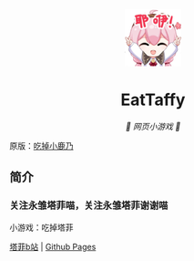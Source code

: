 <p align="center">
  <a href="https://xingye.me/game/eatkano"><img src="https://github.com/Lion-LiHaoyi/EatTaffy/blob/main/static/image/ClickBefore.png?raw=true" width="100" height="100" alt="EatTaffy"></a>
</p>
<div align="center">

# EatTaffy

_🦌 网页小游戏 🥛_

</div>

原版：[吃掉小鹿乃](https://github.com/arcxingye/EatKano)

## 简介
### 关注永雏塔菲喵，关注永雏塔菲谢谢喵

小游戏：吃掉塔菲

[塔菲b站](https://space.bilibili.com/1265680561)
|
[Github Pages](https://lion-lihaoyi.github.io/EatTaffy)
